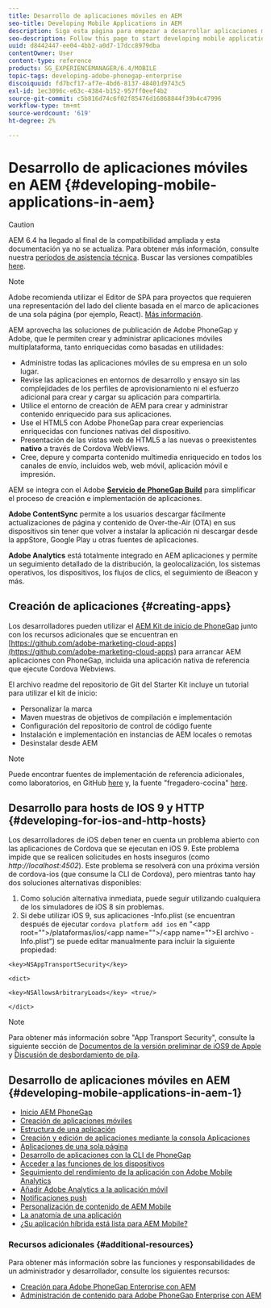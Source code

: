 ```yaml
---
title: Desarrollo de aplicaciones móviles en AEM
seo-title: Developing Mobile Applications in AEM
description: Siga esta página para empezar a desarrollar aplicaciones móviles en AEM con Adobe PhoneGap Enterprise.
seo-description: Follow this page to start developing mobile application in AEM using Adobe PhoneGap Enterprise.
uuid: d8442447-ee04-4bb2-a0d7-17dcc8979dba
contentOwner: User
content-type: reference
products: SG_EXPERIENCEMANAGER/6.4/MOBILE
topic-tags: developing-adobe-phonegap-enterprise
discoiquuid: fd7bcf17-af7e-4bd6-8137-48401d9743c5
exl-id: 1ec3096c-e63c-4384-b152-957ff0eef4b2
source-git-commit: c5b816d74c6f02f85476d16868844f39b4c47996
workflow-type: tm+mt
source-wordcount: '619'
ht-degree: 2%

---
```


# Desarrollo de aplicaciones móviles en AEM {#developing-mobile-applications-in-aem}

>[!CAUTION]
>
>AEM 6.4 ha llegado al final de la compatibilidad ampliada y esta documentación ya no se actualiza. Para obtener más información, consulte nuestra [períodos de asistencia técnica](https://helpx.adobe.com/es/support/programs/eol-matrix.html). Buscar las versiones compatibles [here](https://experienceleague.adobe.com/docs/).

>[!NOTE]
>
>Adobe recomienda utilizar el Editor de SPA para proyectos que requieren una representación del lado del cliente basada en el marco de aplicaciones de una sola página (por ejemplo, React). [Más información](/help/sites-developing/spa-overview.md).

AEM aprovecha las soluciones de publicación de Adobe PhoneGap y Adobe, que le permiten crear y administrar aplicaciones móviles multiplataforma, tanto enriquecidas como basadas en utilidades:

* Administre todas las aplicaciones móviles de su empresa en un solo lugar.
* Revise las aplicaciones en entornos de desarrollo y ensayo sin las complejidades de los perfiles de aprovisionamiento ni el esfuerzo adicional para crear y cargar su aplicación para compartirla.
* Utilice el entorno de creación de AEM para crear y administrar contenido enriquecido para sus aplicaciones.
* Use el HTML5 con Adobe PhoneGap para crear experiencias enriquecidas con funciones nativas del dispositivo.
* Presentación de las vistas web de HTML5 a las nuevas o preexistentes **nativo** a través de Cordova WebViews.
* Cree, depure y comparta contenido multimedia enriquecido en todos los canales de envío, incluidos web, web móvil, aplicación móvil e impresión.

AEM se integra con el Adobe **[Servicio de PhoneGap Build](https://build.phonegap.com/)** para simplificar el proceso de creación e implementación de aplicaciones.

**Adobe ContentSync** permite a los usuarios descargar fácilmente actualizaciones de página y contenido de Over-the-Air (OTA) en sus dispositivos sin tener que volver a instalar la aplicación ni descargar desde la appStore, Google Play u otras fuentes de aplicaciones.

**Adobe Analytics** está totalmente integrado en AEM aplicaciones y permite un seguimiento detallado de la distribución, la geolocalización, los sistemas operativos, los dispositivos, los flujos de clics, el seguimiento de iBeacon y más.

## Creación de aplicaciones {#creating-apps}

Los desarrolladores pueden utilizar el [AEM Kit de inicio de PhoneGap](https://github.com/Adobe-Marketing-Cloud/aem-phonegap-starter-kit) junto con los recursos adicionales que se encuentran en [https://github.com/adobe-marketing-cloud-apps](https://github.com/adobe-marketing-cloud-apps) para arrancar AEM aplicaciones con PhoneGap, incluida una aplicación nativa de referencia que ejecute Cordova Webviews.

El archivo readme del repositorio de Git del Starter Kit incluye un tutorial para utilizar el kit de inicio:

* Personalizar la marca
* Maven muestras de objetivos de compilación e implementación
* Configuración del repositorio de control de código fuente
* Instalación e implementación en instancias de AEM locales o remotas
* Desinstalar desde AEM

>[!NOTE]
>
>Puede encontrar fuentes de implementación de referencia adicionales, como laboratorios, en GitHub [here](https://github.com/adobe-marketing-cloud-apps) y, la fuente &quot;fregadero-cocina&quot; [here](https://github.com/blefebvre/aem-phonegap-kitchen-sink).

## Desarrollo para hosts de IOS 9 y HTTP {#developing-for-ios-and-http-hosts}

Los desarrolladores de iOS deben tener en cuenta un problema abierto con las aplicaciones de Cordova que se ejecutan en iOS 9. Este problema impide que se realicen solicitudes en hosts inseguros (como *http://localhost:4502*). Este problema se resolverá con una próxima versión de cordova-ios (que consume la CLI de Cordova), pero mientras tanto hay dos soluciones alternativas disponibles:

1. Como solución alternativa inmediata, puede seguir utilizando cualquiera de los simuladores de iOS 8 sin problemas.
1. Si debe utilizar iOS 9, sus aplicaciones -Info.plist (se encuentran después de ejecutar `cordova platform add ios` en &quot;&lt;app root=&quot;&quot;>/plataformas/ios/&lt;app name=&quot;&quot;>/&lt;app name=&quot;&quot;>El archivo -Info.plist&quot;) se puede editar manualmente para incluir la siguiente propiedad:

```
<key>NSAppTransportSecurity</key>

<dict>

<key>NSAllowsArbitraryLoads</key> <true/>

</dict>
```

>[!NOTE]
>
>Para obtener más información sobre &quot;App Transport Security&quot;, consulte la siguiente sección de [Documentos de la versión preliminar de iOS9 de Apple](https://developer.apple.com/library/prerelease/ios/releasenotes/General/WhatsNewIniOS/Articles/iOS9.html#//apple_ref/doc/uid/TP40016198-SW14) y [Discusión de desbordamiento de pila](https://stackoverflow.com/questions/30751053/ios9-ats-what-about-html5-based-apps/).

## Desarrollo de aplicaciones móviles en AEM {#developing-mobile-applications-in-aem-1}

* [Inicio AEM PhoneGap](/help/mobile/starting-aem-phonegap-app.md)
* [Creación de aplicaciones móviles](/help/mobile/building-app-mobile-phonegap.md)
* [Estructura de una aplicación](/help/mobile/phonegap-structure-an-app.md)
* [Creación y edición de aplicaciones mediante la consola Aplicaciones](/help/mobile/phonegap-apps-console.md)
* [Aplicaciones de una sola página](/help/mobile/phonegap-single-page-applications.md)
* [Desarrollo de aplicaciones con la CLI de PhoneGap](/help/mobile/phonegap-apps-pg-cli.md)
* [Acceder a las funciones de los dispositivos](/help/mobile/phonegap-access-device-features.md)
* [Seguimiento del rendimiento de la aplicación con Adobe Mobile Analytics](/help/mobile/phonegap-intro-to-app-analytics.md)
* [Añadir Adobe Analytics a la aplicación móvil](/help/mobile/phonegap-add-analytics-to-apps.md)
* [Notificaciones push](/help/mobile/phonegap-push-notifications.md)
* [Personalización de contenido de AEM Mobile](/help/mobile/phonegap-aem-mobile-content-personalization.md)
* [La anatomía de una aplicación](/help/mobile/phonegap-apps-arch.md)
* [¿Su aplicación híbrida está lista para AEM Mobile?](/help/mobile/phonegap-adding-content-to-imported-app.md)

### Recursos adicionales {#additional-resources}

Para obtener más información sobre las funciones y responsabilidades de un administrador y desarrollador, consulte los siguientes recursos:

* [Creación para Adobe PhoneGap Enterprise con AEM](/help/mobile/phonegap.md)
* [Administración de contenido para Adobe PhoneGap Enterprise con AEM](/help/mobile/administer-phonegap.md)
